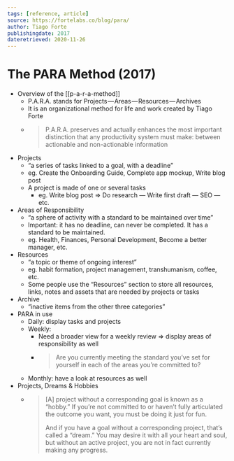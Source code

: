 ```yaml
---
tags: [reference, article]
source: https://fortelabs.co/blog/para/
author: Tiago Forte
publishingdate: 2017
dateretrieved: 2020-11-26
---
```


# The PARA Method (2017)

- Overview of the [[p-a-r-a-method]] 
  - P.A.R.A. stands for Projects — Areas — Resources — Archives
  - It is an organizational method for life and work created by Tiago Forte
  - > P.A.R.A. preserves and actually enhances the most important distinction that any productivity system must make: between actionable and non-actionable information
- Projects
  - “a series of tasks linked to a goal, with a deadline”
  - eg. Create the Onboarding Guide, Complete app mockup, Write blog post
  - A project is made of one or several tasks
    - eg. Write blog post => Do research — Write first draft — SEO — etc.
- Areas of Responsibility
  - “a sphere of activity with a standard to be maintained over time”
  - Important: it has no deadline, can never be completed. It has a standard to be maintained.
  - eg. Health, Finances, Personal Development, Become a better manager, etc.
- Resources
  - “a topic or theme of ongoing interest”
  - eg. habit formation, project management, transhumanism, coffee, etc.
  - Some people use the “Resources” section to store all resources, links, notes and assets that are needed by projects or tasks
- Archive
  - “inactive items from the other three categories”
- PARA in use
  - Daily: display tasks and projects
  - Weekly: 
    - Need a broader view for a weekly review => display areas of responsibility as well
    - > Are you currently meeting the standard you’ve set for yourself in each of the areas you’re committed to?
  - Monthly: have a look at resources as well
- Projects, Dreams & Hobbies
  - > [A] project without a corresponding goal is known as a “hobby.” If you’re not committed to or haven’t fully articulated the outcome you want, you must be doing it just for fun.
    >
    > And if you have a goal without a corresponding project, that’s called a “dream.” You may desire it with all your heart and soul, but without an active project, you are not in fact currently making any progress.